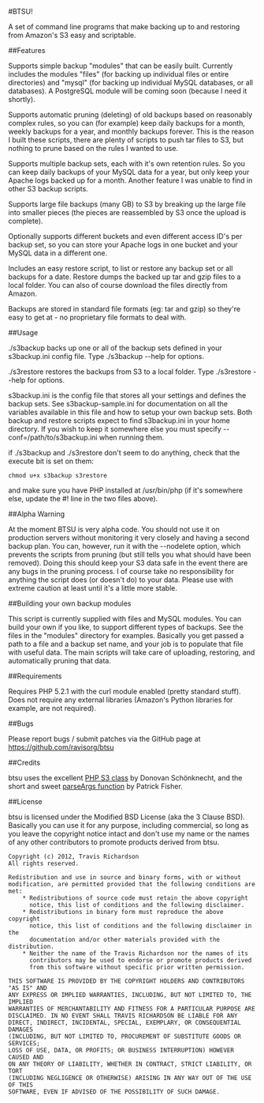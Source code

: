 #BTSU!

A set of command line programs that make backing up to and restoring from Amazon's S3 easy and scriptable.

##Features

Supports simple backup "modules" that can be easily built. Currently includes the modules "files" (for backing up individual files or entire directories) and "mysql" (for backing up individual MySQL databases, or all databases). A PostgreSQL module will be coming soon (because I need it shortly).

Supports automatic pruning (deleting) of old backups based on reasonably complex rules, so you can (for example) keep daily backups for a month, weekly backups for a year, and monthly backups forever. This is the reason I built these scripts, there are plenty of scripts to push tar files to S3, but nothing to prune based on the rules I wanted to use.

Supports multiple backup sets, each with it's own retention rules. So you can keep daily backups of your MySQL data for a year, but only keep your Apache logs backed up for a month. Another feature I was unable to find in other S3 backup scripts.

Supports large file backups (many GB) to S3 by breaking up the large file into smaller pieces (the pieces are reassembled by S3 once the upload is complete).

Optionally supports different buckets and even different access ID's per backup set, so you can store your Apache logs in one bucket and your MySQL data in a different one.

Includes an easy restore script, to list or restore any backup set or all backups for a date. Restore dumps the backed up tar and gzip files to a local folder. You can also of course download the files directly from Amazon.

Backups are stored in standard file formats (eg: tar and gzip) so they're easy to get at - no proprietary file formats to deal with.

##Usage

./s3backup backs up one or all of the backup sets defined in your s3backup.ini config file. Type ./s3backup --help for options.

./s3restore restores the backups from S3 to a local folder. Type ./s3restore --help for options.

s3backup.ini is the config file that stores all your settings and defines the backup sets. See s3backup-sample.ini for documentation on all the variables available in this file and how to setup your own backup sets. Both backup and restore scripts expect to find s3backup.ini in your home directory. If you wish to keep it somewhere else you must specify --conf=/path/to/s3backup.ini when running them.

if ./s3backup and ./s3restore don't seem to do anything, check that the execute bit is set on them:

	chmod u+x s3backup s3restore
	
and make sure you have PHP installed at /usr/bin/php (if it's somewhere else, update the #! line in the two files above).

##Alpha Warning

At the moment BTSU is very alpha code. You should not use it on production servers without monitoring it very closely and having a second backup plan. You can, however, run it with the --nodelete option, which prevents the scripts from pruning (but still tells you what should have been removed). Doing this should keep your S3 data safe in the event there are any bugs in the pruning process. I of course take no responsibility for anything the script does (or doesn't do) to your data. Please use with extreme caution at least until it's a little more stable.

##Building your own backup modules

This script is currently supplied with files and MySQL modules. You can build your own if you like, to support different types of backups. See the files in the "modules" directory for examples. Basically you get passed a path to a file and a backup set name, and your job is to populate that file with useful data. The main scripts will take care of uploading, restoring, and automatically pruning that data.

##Requirements

Requires PHP 5.2.1 with the curl module enabled (pretty standard stuff). Does not require any external libraries (Amazon's Python libraries for example, are not required).

##Bugs

Please report bugs / submit patches via the GitHub page at https://github.com/ravisorg/btsu

##Credits

btsu uses the excellent [PHP S3 class](http://undesigned.org.za/2007/10/22/amazon-s3-php-class) by Donovan Schönknecht, and the short and sweet [parseArgs function](http://pwfisher.com/nucleus/index.php?itemid=45) by Patrick Fisher.

##License

btsu is licensed under the Modified BSD License (aka the 3 Clause BSD). Basically you can use it for any purpose, including commercial, so long as you leave the copyright notice intact and don't use my name or the names of any other contributors to promote products derived from btsu.

	Copyright (c) 2012, Travis Richardson
	All rights reserved.
	
	Redistribution and use in source and binary forms, with or without
	modification, are permitted provided that the following conditions are met:
	    * Redistributions of source code must retain the above copyright
	      notice, this list of conditions and the following disclaimer.
	    * Redistributions in binary form must reproduce the above copyright
	      notice, this list of conditions and the following disclaimer in the
	      documentation and/or other materials provided with the distribution.
	    * Neither the name of the Travis Richardson nor the names of its 
	      contributors may be used to endorse or promote products derived 
	      from this software without specific prior written permission.
	
	THIS SOFTWARE IS PROVIDED BY THE COPYRIGHT HOLDERS AND CONTRIBUTORS "AS IS" AND
	ANY EXPRESS OR IMPLIED WARRANTIES, INCLUDING, BUT NOT LIMITED TO, THE IMPLIED
	WARRANTIES OF MERCHANTABILITY AND FITNESS FOR A PARTICULAR PURPOSE ARE
	DISCLAIMED. IN NO EVENT SHALL TRAVIS RICHARDSON BE LIABLE FOR ANY
	DIRECT, INDIRECT, INCIDENTAL, SPECIAL, EXEMPLARY, OR CONSEQUENTIAL DAMAGES
	(INCLUDING, BUT NOT LIMITED TO, PROCUREMENT OF SUBSTITUTE GOODS OR SERVICES;
	LOSS OF USE, DATA, OR PROFITS; OR BUSINESS INTERRUPTION) HOWEVER CAUSED AND
	ON ANY THEORY OF LIABILITY, WHETHER IN CONTRACT, STRICT LIABILITY, OR TORT
	(INCLUDING NEGLIGENCE OR OTHERWISE) ARISING IN ANY WAY OUT OF THE USE OF THIS
	SOFTWARE, EVEN IF ADVISED OF THE POSSIBILITY OF SUCH DAMAGE.